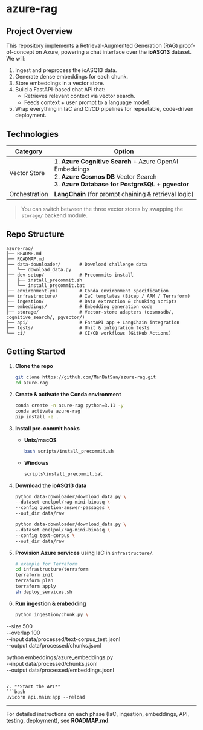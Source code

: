 # azure-rag

## Project Overview

This repository implements a Retrieval-Augmented Generation (RAG) proof-of-concept on Azure, powering a chat interface over the **ioASQ13** dataset. We will:

1. Ingest and preprocess the ioASQ13 data.  
2. Generate dense embeddings for each chunk.  
3. Store embeddings in a vector store.  
4. Build a FastAPI-based chat API that:  
   - Retrieves relevant context via vector search.  
   - Feeds context + user prompt to a language model.  
5. Wrap everything in IaC and CI/CD pipelines for repeatable, code-driven deployment.

## Technologies

| Category       | Option                                      |
| -------------- | ------------------------------------------- |
| Vector Store   | 1. **Azure Cognitive Search** + Azure OpenAI Embeddings<br>2. **Azure Cosmos DB** Vector Search<br>3. **Azure Database for PostgreSQL** + **pgvector** |
| Orchestration  | **LangChain** (for prompt chaining & retrieval logic) |

> You can switch between the three vector stores by swapping the `storage/` backend module.

## Repo Structure

```
azure-rag/
├── README.md
├── ROADMAP.md
├── data-downloader/       # Download challenge data
│   └── download_data.py
├── dev-setup/             # Precommits install
│   ├── install_precommit.sh
│   └── install_precommit.bat
├── environment.yml        # Conda environment specification
├── infrastructure/        # IaC templates (Bicep / ARM / Terraform)
├── ingestion/             # Data extraction & chunking scripts
├── embeddings/            # Embedding generation code
├── storage/               # Vector-store adapters (cosmosdb/, cognitive_search/, pgvector/)
├── api/                   # FastAPI app + LangChain integration
├── tests/                 # Unit & integration tests
└── ci/                    # CI/CD workflows (GitHub Actions)
```

## Getting Started

1. **Clone the repo**  
   ```bash
   git clone https://github.com/ManBatSan/azure-rag.git
   cd azure-rag
   ```

2. **Create & activate the Conda environment**  
   ```bash
   conda create -n azure-rag python=3.11 -y
   conda activate azure-rag
   pip install -e .
   ```

3. **Install pre-commit hooks**  
   - **Unix/macOS**  
     ```bash
     bash scripts/install_precommit.sh
     ```  
   - **Windows**  
     ```bat
     scripts\install_precommit.bat
     ```

4. **Download the ioASQ13 data**  
   ```bash
   python data-downloader/download_data.py \
   --dataset enelpol/rag-mini-bioasq \
   --config question-answer-passages \
   --out_dir data/raw

   python data-downloader/download_data.py \
   --dataset enelpol/rag-mini-bioasq \
   --config text-corpus \
   --out_dir data/raw
   ```

5. **Provision Azure services** using IaC in `infrastructure/`.  
   ```bash
   # example for Terraform
   cd infrastructure/terraform
   terraform init
   terraform plan
   terraform apply
   sh deploy_services.sh
   ```

6. **Run ingestion & embedding**  
   ```bash
   python ingestion/chunk.py \
  --size 500 \
  --overlap 100 \
  --input data/processed/text-corpus_test.jsonl \
  --output data/processed/chunks.jsonl

   python embeddings/azure_embeddings.py \
   --input data/processed/chunks.jsonl \
   --output data/processed/embeddings.jsonl

   ```

7. **Start the API**  
   ```bash
   uvicorn api.main:app --reload
   ```

---

For detailed instructions on each phase (IaC, ingestion, embeddings, API, testing, deployment), see **ROADMAP.md**.  
```